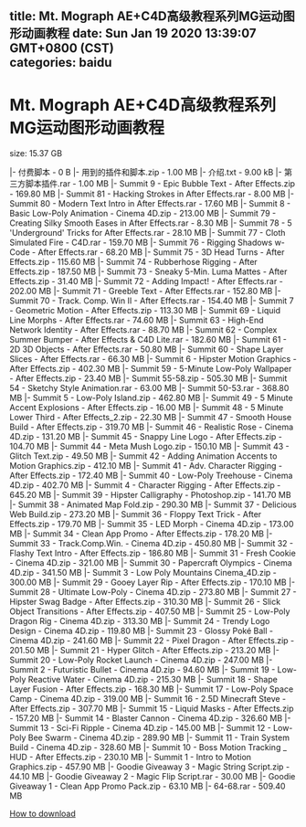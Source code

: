 
title: Mt. Mograph   AE+C4D高级教程系列MG运动图形动画教程
date: Sun Jan 19 2020 13:39:07 GMT+0800 (CST)    
categories: baidu
---

# Mt. Mograph   AE+C4D高级教程系列MG运动图形动画教程
size: 15.37 GB
 
 
|- 付费脚本 - 0 B
|- 用到的插件和脚本.zip - 1.00 MB
|- 介绍.txt - 9.00 kB
|- 第三方脚本插件.rar - 1.00 MB
|- Summit 9 - Epic Bubble Text - After Effects.zip - 169.80 MB
|- Summit 81 - Hacking Strokes in After Effects.rar - 8.00 MB
|- Summit 80 - Modern Text Intro in After Effects.rar - 17.60 MB
|- Summit 8 - Basic Low-Poly Animation - Cinema 4D.zip - 213.00 MB
|- Summit 79 - Creating Silky Smooth Eases in After Effects.rar - 8.30 MB
|- Summit 78 - 5 'Underground' Tricks for After Effects.rar - 28.10 MB
|- Summit 77 - Cloth Simulated Fire - C4D.rar - 159.70 MB
|- Summit 76 - Rigging Shadows w- Code - After Effects.rar - 68.20 MB
|- Summit 75 - 3D Head Turns - After Effects.zip - 115.60 MB
|- Summit 74 - Rubberhose Rigging - After Effects.zip - 187.50 MB
|- Summit 73 - Sneaky 5-Min. Luma Mattes - After Effects.zip - 31.40 MB
|- Summit 72 - Adding Impact! - After Effects.rar - 202.00 MB
|- Summit 71 - Greeble Text - After Effects.rar - 152.80 MB
|- Summit 70 - Track. Comp. Win II - After Effects.rar - 154.40 MB
|- Summit 7 - Geometric Motion - After Effects.zip - 113.30 MB
|- Summit 69 - Liquid Line Morphs - After Effects.rar - 74.60 MB
|- Summit 63 - High-End Network Identity - After Effects.rar - 88.70 MB
|- Summit 62 - Complex Summer Bumper - After Effects & C4D Lite.rar - 182.60 MB
|- Summit 61 - 2D 3D Objects - After Effects.rar - 50.80 MB
|- Summit 60 - Shape Layer Slices - After Effects.rar - 66.30 MB
|- Summit 6 - Hipster Motion Graphics - After Effects.zip - 402.30 MB
|- Summit 59 - 5-Minute Low-Poly Wallpaper - After Effects.zip - 23.40 MB
|- Summit 55-58.zip - 505.30 MB
|- Summit 54 - Sketchy Style Animation.rar - 63.00 MB
|- Summit 50-53.rar - 368.80 MB
|- Summit 5 - Low-Poly Island.zip - 462.80 MB
|- Summit 49 - 5 Minute Accent Explosions - After Effects.zip - 16.00 MB
|- Summit 48 - 5 Minute Lower Third - After Effects_2.zip - 22.30 MB
|- Summit 47 - Smooth House Build - After Effects.zip - 319.70 MB
|- Summit 46 - Realistic Rose - Cinema 4D.zip - 131.20 MB
|- Summit 45 - Snappy Line Logo - After Effects.zip - 104.70 MB
|- Summit 44 - Meta Mush Logo.zip - 150.10 MB
|- Summit 43 - Glitch Text.zip - 49.50 MB
|- Summit 42 - Adding Animation Accents to Motion Graphics.zip - 412.10 MB
|- Summit 41 - Adv. Character Rigging - After Effects.zip - 172.40 MB
|- Summit 40 - Low-Poly Treehouse - Cinema 4D.zip - 402.70 MB
|- Summit 4 - Character Rigging - After Effects.zip - 645.20 MB
|- Summit 39 - Hipster Calligraphy - Photoshop.zip - 141.70 MB
|- Summit 38 - Animated Map Fold.zip - 290.30 MB
|- Summit 37 - Delicious Web Build.zip - 273.20 MB
|- Summit 36 - Floppy Text Trick - After Effects.zip - 179.70 MB
|- Summit 35 - LED Morph - Cinema 4D.zip - 173.00 MB
|- Summit 34 - Clean App Promo - After Effects.zip - 178.20 MB
|- Summit 33 - Track.Comp.Win. - Cinema 4D.zip - 450.80 MB
|- Summit 32 - Flashy Text Intro - After Effects.zip - 186.80 MB
|- Summit 31 - Fresh Cookie - Cinema 4D.zip - 321.00 MB
|- Summit 30 - Papercraft Olympics - Cinema 4D.zip - 341.50 MB
|- Summit 3 - Low Poly Mountains Cinema_4D.zip - 300.00 MB
|- Summit 29 - Gooey Layer Rip - After Effects.zip - 170.10 MB
|- Summit 28 - Ultimate Low-Poly - Cinema 4D.zip - 273.80 MB
|- Summit 27 - Hipster Swag Badge - After Effects.zip - 310.30 MB
|- Summit 26 - Slick Object Transitions - After Effects.zip - 407.50 MB
|- Summit 25 - Low-Poly Dragon Rig - Cinema 4D.zip - 313.30 MB
|- Summit 24 - Trendy Logo Design - Cinema 4D.zip - 119.80 MB
|- Summit 23 - Glossy Poké Ball - Cinema 4D.zip - 241.60 MB
|- Summit 22 - Pixel Dragon - After Effects.zip - 201.50 MB
|- Summit 21 - Hyper Glitch - After Effects.zip - 213.20 MB
|- Summit 20 - Low-Poly Rocket Launch - Cinema 4D.zip - 247.00 MB
|- Summit 2 - Futuristic Bullet - Cinema 4D.zip - 94.60 MB
|- Summit 19 - Low-Poly Reactive Water - Cinema 4D.zip - 215.30 MB
|- Summit 18 - Shape Layer Fusion - After Effects.zip - 168.30 MB
|- Summit 17 - Low-Poly Space Camp - Cinema 4D.zip - 319.00 MB
|- Summit 16 - 2.5D Minecraft Steve - After Effects.zip - 307.70 MB
|- Summit 15 - Liquid Masks - After Effects.zip - 157.20 MB
|- Summit 14 - Blaster Cannon - Cinema 4D.zip - 326.60 MB
|- Summit 13 - Sci-Fi Ripple - Cinema 4D.zip - 145.00 MB
|- Summit 12 - Low-Poly Bee Swarm - Cinema 4D.zip - 289.90 MB
|- Summit 11 - Train System Build - Cinema 4D.zip - 328.60 MB
|- Summit 10 - Boss Motion Tracking _ HUD - After Effects.zip - 230.10 MB
|- Summit 1 - Intro to Motion Graphics.zip - 457.90 MB
|- Goodie Giveaway 3 - Magic String Script.zip - 44.10 MB
|- Goodie Giveaway 2 - Magic Flip Script.rar - 30.00 MB
|- Goodie Giveaway 1 - Clean App Promo Pack.zip - 63.10 MB
|- 64-68.rar - 509.40 MB

[How to download](https://bpcam.bemobtrk.com/go/2ceec3aa-1ca2-46d6-b9ff-aaa5c184517c?jno=2232)